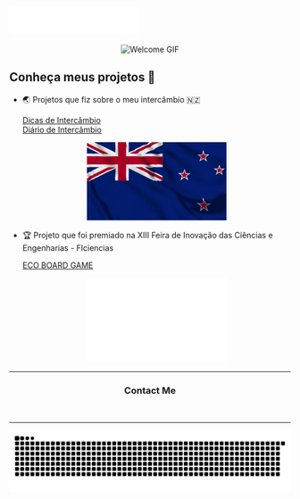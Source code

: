 <img src="images/header.svg"></img>

<p align="center">
  <img src="https://tenor.com/view/barbie-movie-waving-hi-barbie-margot-robbie-gif-3408855248780229322.gif" alt="Welcome GIF">
</p>


## Conheça meus projetos 🤍

- 🌏 Projetos que fiz sobre o meu intercâmbio 🇳🇿  

  
    <a href="https://sibellyvih.github.io/dicas_de_intercambio/">Dicas de Intercâmbio</a><br>
    <a href="https://sibellyvih.github.io/d5ario_de_intercambio/">Diário de Intercâmbio</a>
   
  <div align="center">
    <img src="nz-flag-gif.gif" alt="NZ flag" width="250px">
  </div>
 

- 🏆 Projeto que foi premiado na XIII Feira de Inovação das Ciências e Engenharias - FIciencias  
  
    <a href="https://sibellyvih.github.io/ECO-BOARD-GAME/index.html">ECO BOARD GAME</a>
  <div align="center">
    <img src="logo-ficiencias-branco.png" alt="Logo da Ficiencias" width="250px">
  </div>

---------

<div align="center">
  <h3>Contact Me</h3>
  <a href="https://www.instagram.com/sibellyvi/"><img src="https://img.shields.io/badge/-Instagram-000?style=for-the-badge&logo=instagram&logoColor=0060FF&color:FFF" alt=""></a>
  <a href="https://www.linkedin.com/in/sibellyvi/"><img src="https://img.shields.io/badge/-LinkedIn-000?style=for-the-badge&logo=linkedin&logoColor=0060FF&color:FFF" alt=""></a> 
</div>
<hr>
<picture align="center">
  <source media="(prefers-color-scheme: dark)" srcset="https://raw.githubusercontent.com/sibellyvih/sibellyvih/output/github-contribution-grid-snake-dark.svg">
  <source media="(prefers-color-scheme: light)" srcset="https://raw.githubusercontent.com/sibellyvih/sibellyvih/output/github-contribution-grid-snake.svg">
  <img align="center" alt="github contribution grid snake animation" src="https://raw.githubusercontent.com/sibellyvih/sibellyvih/output/github-contribution-grid-snake.svg">
</picture>
